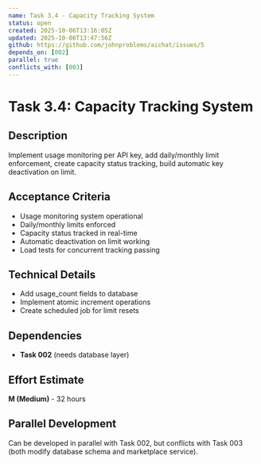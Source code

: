 ```yaml
---
name: Task 3.4 - Capacity Tracking System
status: open
created: 2025-10-06T13:16:05Z
updated: 2025-10-06T13:47:56Z
github: https://github.com/johnproblems/aichat/issues/5
depends_on: [002]
parallel: true
conflicts_with: [003]
---
```


# Task 3.4: Capacity Tracking System

## Description
Implement usage monitoring per API key, add daily/monthly limit enforcement, create capacity status tracking, build automatic key deactivation on limit.

## Acceptance Criteria
- Usage monitoring system operational
- Daily/monthly limits enforced
- Capacity status tracked in real-time
- Automatic deactivation on limit working
- Load tests for concurrent tracking passing

## Technical Details
- Add usage_count fields to database
- Implement atomic increment operations
- Create scheduled job for limit resets

## Dependencies
- **Task 002** (needs database layer)

## Effort Estimate
**M (Medium)** - 32 hours

## Parallel Development
Can be developed in parallel with Task 002, but conflicts with Task 003 (both modify database schema and marketplace service).
